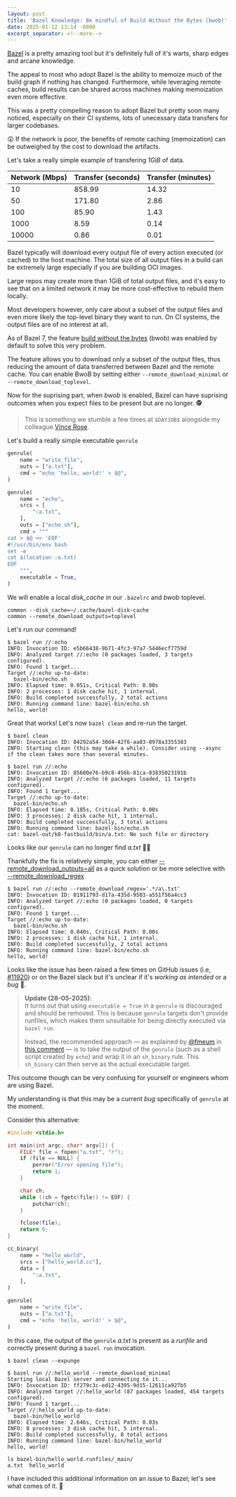 ```yaml
---
layout: post
title: 'Bazel Knowledge: Be mindful of Build Without the Bytes (bwob)'
date: 2025-01-12 13:14 -0800
excerpt_separator: <!--more-->
---
```


[Bazel](https://bazel.build/) is a pretty amazing tool but it's definitely full of it's warts, sharp edges and arcane knowledge.

The appeal to most who adopt Bazel is the ability to memoize much of the build graph if nothing has changed. Furthermore, while leveraging remote caches, build results can be shared across machines making memoization even more effective.

This was a pretty compelling reason to adopt Bazel but pretty soon many noticed, especially on their CI systems, lots of unecessary data transfers for larger codebases.

😲 If the network is poor, the benefits of remote caching (memoization) can be outweighed by the cost to download the artifacts.

<!--more-->

Let's take a really simple example of transfering *1GiB* of data.

| Network (Mbps) | Transfer (seconds) | Transfer (minutes) |
|-----------------------|-------------------------|--------------------------|
| 10                   | 858.99                 | 14.32                   |
| 50                   | 171.80                 | 2.86                    |
| 100                  | 85.90                  | 1.43                    |
| 1000                 | 8.59                   | 0.14                    |
| 10000                | 0.86                   | 0.01                    |

Bazel typically will download every output file of every action executed (or cached) to the host machine. The total size of all output files in a build can be extremely large especially if you are building OCI images.

Large repos may create more than 1GiB of total output files, and it's easy to see that on a limited network it may be more cost-effective to rebuild them locally.

Most developers however, only care about a subset of the output files and even more likely the top-level binary they want to run. On CI systems, the output files are of no interest at all.

As of Bazel 7, the feature [build without the bytes](https://blog.bazel.build/2023/10/06/bwob-in-bazel-7.html) (bwob) was enabled by default to solve this very problem.

The feature allows you to download only a subset of the output files, thus reducing the amount of data transferred between Bazel and the remote cache. You can enable BwoB by setting either `--remote_download_minimal` or `--remote_download_toplevel`.

Now for the suprising part, when _bwob_ is enabled, Bazel can have suprising outcomes when you expect files to be present but are no longer. 🕵️

> This is something we stumble a few times at `$DAYJOB$` alongside my colleague [Vince Rose](https://www.linkedin.com/in/vincerose/).

Let's build a really simple executable `genrule`

```python
genrule(
    name = "write_file",
    outs = ["a.txt"],
    cmd = "echo 'hello, world!' > $@",
)

genrule(
    name = "echo",
    srcs = [
        ":a.txt",
    ],
    outs = ["echo.sh"],
    cmd = """
cat > $@ << 'EOF'
#!/usr/bin/env bash
set -e
cat $(location :a.txt)
EOF
    """,
    executable = True,
)
```

We will enable a local _disk_cache_ in our `.bazelrc` and _bwob_ toplevel.

```
common --disk_cache=~/.cache/bazel-disk-cache
common --remote_download_outputs=toplevel
```

Let's run our command!

```shell
$ bazel run //:echo
INFO: Invocation ID: e5b66438-9b71-4fc3-97a7-5446ecf7759d
INFO: Analyzed target //:echo (0 packages loaded, 3 targets configured).
INFO: Found 1 target...
Target //:echo up-to-date:
  bazel-bin/echo.sh
INFO: Elapsed time: 0.051s, Critical Path: 0.00s
INFO: 2 processes: 1 disk cache hit, 1 internal.
INFO: Build completed successfully, 2 total actions
INFO: Running command line: bazel-bin/echo.sh
hello, world!
```

Great that works! Let's now `bazel clean` and re-run the target.

```shell
$ bazel clean
INFO: Invocation ID: 84292a54-30d4-42f6-aa83-0978a3355383
INFO: Starting clean (this may take a while). Consider using --async if the clean takes more than several minutes.

$ bazel run //:echo
INFO: Invocation ID: 85680e76-b9c8-456b-81ca-03835023191b
INFO: Analyzed target //:echo (6 packages loaded, 11 targets configured).
INFO: Found 1 target...
Target //:echo up-to-date:
  bazel-bin/echo.sh
INFO: Elapsed time: 0.185s, Critical Path: 0.00s
INFO: 3 processes: 2 disk cache hit, 1 internal.
INFO: Build completed successfully, 3 total actions
INFO: Running command line: bazel-bin/echo.sh
cat: bazel-out/k8-fastbuild/bin/a.txt: No such file or directory
```

Looks like our `genrule` can no longer find _a.txt_ 🤦‍♂️

Thankfully the fix is relatively simple, you can either [--remote_download_outputs=all](https://bazel.build/reference/command-line-reference#flag--remote_download_outputs) as a quick solution or be more selective with [--remote_download_regex](https://bazel.build/reference/command-line-reference#flag--remote_download_regex)

```shell
$ bazel run //:echo --remote_download_regex='.*/a\.txt'
INFO: Invocation ID: 01911793-d17a-435d-9503-a551f56a4cc3
INFO: Analyzed target //:echo (0 packages loaded, 0 targets configured).
INFO: Found 1 target...
Target //:echo up-to-date:
  bazel-bin/echo.sh
INFO: Elapsed time: 0.040s, Critical Path: 0.00s
INFO: 2 processes: 1 disk cache hit, 1 internal.
INFO: Build completed successfully, 2 total actions
INFO: Running command line: bazel-bin/echo.sh
hello, world!
```

Looks like the issue has been raised a few times on GitHub issues (i.e, [#11920](https://github.com/bazelbuild/bazel/issues/11920)) or on the Bazel slack but it's unclear if it's _working as intended_ or a _bug_ 🐛.

> **Update (28-05-2025)**:  
> It turns out that using `executable = True` in a `genrule` is discouraged and should be removed.
> This is because `genrule` targets don't provide runfiles, which makes them unsuitable for being directly executed via `bazel run`.  
> 
> Instead, the recommended approach — as explained by [@fmeum](https://github.com/fmeum) in [this comment](https://github.com/bazelbuild/bazel/issues/11920#issuecomment-2585915779) — is to take the output of the `genrule` (such as a shell script created by `echo`) and wrap it in an `sh_binary` rule. This `sh_binary` can then serve as the actual executable target.

This outcome though can be very confusing for yourself or engineers whom are using Bazel.

My understanding is that this may be a current _bug_ specifically of `genrule` at the moment.

Consider this alternative:

```cpp
#include <stdio.h>

int main(int argc, char* argv[]) {
    FILE* file = fopen("a.txt", "r");
    if (file == NULL) {
        perror("Error opening file");
        return 1;
    }

    char ch;
    while ((ch = fgetc(file)) != EOF) {
        putchar(ch);
    }

    fclose(file);
    return 0;
}
```

```python
cc_binary(
    name = "hello_world",
    srcs = ["hello_world.cc"],
    data = [
        ":a.txt",
    ],
)

genrule(
    name = "write_file",
    outs = ["a.txt"],
    cmd = "echo 'hello, world!' > $@",
)
```

In this case, the output of the `genrule` _a.txt_ is present as a _runfile_ and correctly present during a `bazel run` invocation.

```shell
$ bazel clean --expunge

$ bazel run //:hello_world --remote_download_minimal
Starting local Bazel server and connecting to it...
INFO: Invocation ID: ff279c3c-ed12-4395-9d15-12611ca927b5
INFO: Analyzed target //:hello_world (87 packages loaded, 454 targets configured).
INFO: Found 1 target...
Target //:hello_world up-to-date:
  bazel-bin/hello_world
INFO: Elapsed time: 2.646s, Critical Path: 0.03s
INFO: 8 processes: 3 disk cache hit, 5 internal.
INFO: Build completed successfully, 8 total actions
INFO: Running command line: bazel-bin/hello_world
hello, world!
```

```shell
ls bazel-bin/hello_world.runfiles/_main/
a.txt  hello_world
```

I have included this additional information on an issue to Bazel; let's see what comes of it. 🤷
